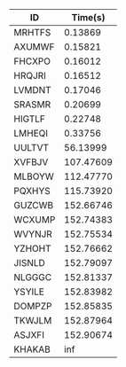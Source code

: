 |ID|Time(s)|
|-|-|
|MRHTFS|0.13869|
|AXUMWF|0.15821|
|FHCXPO|0.16012|
|HRQJRI|0.16512|
|LVMDNT|0.17046|
|SRASMR|0.20699|
|HIGTLF|0.22748|
|LMHEQI|0.33756|
|UULTVT|56.13999|
|XVFBJV|107.47609|
|MLBOYW|112.47770|
|PQXHYS|115.73920|
|GUZCWB|152.66746|
|WCXUMP|152.74383|
|WVYNJR|152.75534|
|YZHOHT|152.76662|
|JISNLD|152.79097|
|NLGGGC|152.81337|
|YSYILE|152.83982|
|DOMPZP|152.85835|
|TKWJLM|152.87964|
|ASJXFI|152.90674|
|KHAKAB|inf|
